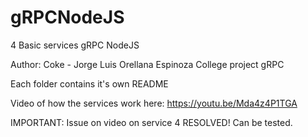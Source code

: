 # gRPCNodeJS
4 Basic services gRPC NodeJS


Author: Coke - Jorge Luis Orellana Espinoza
College project gRPC

Each folder contains it's own README

Video of how the services work here:
https://youtu.be/Mda4z4P1TGA

IMPORTANT: Issue on video on service 4 RESOLVED! Can be tested.

